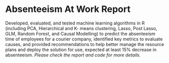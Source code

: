 # Absenteeism At Work Report
Developed, evaluated, and tested machine learning algorithms in R (including PCA, Hierarchical and K- means clustering, Lasso, Post Lasso, GLM, Random Forest, and Causal Modelling) to predict the absenteeism time of employees for a courier company, identified key metrics to evaluate causes, and provided recommendations to help better manage the resource plans and deploy the solution for use, expected at least 15% decrease in absenteeism.
_Please check the report and code for more details._
